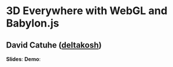 # 3D Everywhere with WebGL and Babylon.js
## David Catuhe ([deltakosh](http://twitter.com/deltakosh))

**Slides**: 
**Demo**:

